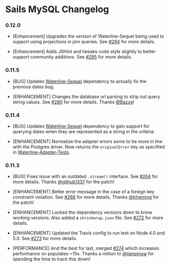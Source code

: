# Sails MySQL Changelog

### 0.12.0

* [Enhancement] Upgrades the version of Waterline-Sequel being used to support using projections in join queries. See [#294](https://github.com/balderdashy/sails-mysql/pull/294) for more details.

* [Enhancement] Adds JSHint and tweaks code style slightly to better support community additions. See [#295](https://github.com/balderdashy/sails-mysql/pull/295) for more details. 

### 0.11.5

* [BUG] Updates [Waterline-Sequel](https://github.com/balderdashy/waterline-sequel) dependency to actually fix the previous dates bug.

* [ENHANCEMENT] Changes the database url parsing to strip out query string values. See [#280](https://github.com/balderdashy/sails-mysql/pull/280) for more details. Thanks [@Bazze](https://github.com/Bazze)!

### 0.11.4

* [BUG] Updates [Waterline-Sequel](https://github.com/balderdashy/waterline-sequel) dependency to gain support for querying dates when they are represented as a string in the criteria.

* [ENHANCEMENT] Normalize the adapter errors some to be more in line with the Postgres driver. Now returns the `originalError` key as specified in [Waterline-Adapter-Tests](https://github.com/balderdashy/waterline-adapter-tests/pull/89).

### 0.11.3

* [BUG] Fixes issue with an outdated `.stream()` interface. See [#264](https://github.com/balderdashy/sails-mysql/pull/264) for more details. Thanks [@github1337](https://github.com/github1337) for the patch!

* [ENHANCEMENT] Better error message in the case of a foreign key constraint violation. See [#268](https://github.com/balderdashy/sails-mysql/pull/268) for more details. Thanks [@trheming](https://github.com/trheming) for the patch!

* [ENHANCEMENT] Locked the dependency versions down to know working versions. Also added a `shrinkwrap.json` file. See [#272](https://github.com/balderdashy/sails-mysql/pull/272) for more details.

* [ENHANCEMENT] Updated the Travis config to run test on Node 4.0 and 5.0. See [#273](https://github.com/balderdashy/sails-mysql/pull/273) for more details.

* [PERFORMANCE] And the best for last, merged [#274](https://github.com/balderdashy/sails-mysql/pull/274) which increases performance on populates ~15x. Thanks a million to [@jianpingw](https://github.com/jianpingw) for spending the time to track this down!
